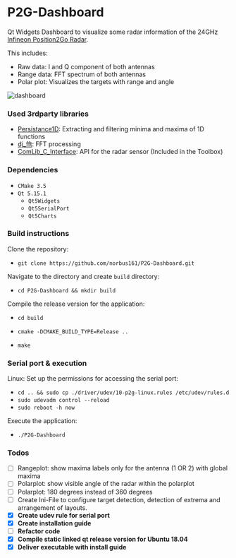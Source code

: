 # P2G-Dashboard

Qt Widgets Dashboard to visualize some radar information of the 24GHz [Infineon Position2Go Radar](https://www.infineon.com/cms/en/product/evaluation-boards/demo-position2go/?redirId=102975). 

This includes: 

- Raw data: I and Q component of both antennas
- Range data: FFT spectrum of both antennas
- Polar plot: Visualizes the targets with range and angle

![dashboard](https://github.com/norbus161/P2G-Dashboard/blob/main/doc/img/dashboard.JPG)

### Used 3rdparty libraries

- [Persistance1D](https://github.com/weinkauf/Persistence1D): Extracting and filtering minima and maxima of 1D functions
- [dj_fft](https://github.com/jdupuy/dj_fft): FFT processing
- [ComLib_C_Interface](https://www.infineon.com/cms/en/tools/landing/infineontoolbox.html?redirId=102781): API for the radar sensor (Included in the Toolbox)

### Dependencies

* `CMake 3.5`
* `Qt 5.15.1`
  * `Qt5Widgets`
  * `Qt5SerialPort`
  * `Qt5Charts`

### Build instructions 

Clone the repository:

- `git clone https://github.com/norbus161/P2G-Dashboard.git`

Navigate to the directory and create `build` directory:

- `cd P2G-Dashboard && mkdir build`

Compile the release version for the application:

- `cd build`

- `cmake -DCMAKE_BUILD_TYPE=Release ..`
- `make` 

### Serial port & execution

Linux: Set up the permissions for accessing the serial port:

- `cd .. && sudo cp ./driver/udev/10-p2g-linux.rules /etc/udev/rules.d`
- `sudo udevadm control --reload`
- `sudo reboot -h now`

Execute the application:

- `./P2G-Dashboard`

### Todos

- [ ] Rangeplot: show maxima labels only for the antenna (1 OR 2) with global maxima
- [ ] Polarplot: show visible angle of the radar within the polarplot
- [ ] Polarplot: 180 degrees instead of 360 degrees
- [ ] Create Ini-File to configure target detection, detection of extrema and arrangement of  layouts.
- [x] **Create udev rule for serial port** 
- [x] **Create installation guide**
- [ ] **Refactor code**
- [x] **Compile static linked qt release version for Ubuntu 18.04**
- [x] **Deliver executable with install guide**

